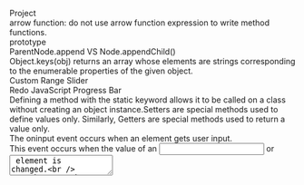 Project\
arrow function: do not use arrow function expression to write method functions.\
prototype\
ParentNode.append VS Node.appendChild()\
Object.keys(obj) returns an array whose elements are strings corresponding to the enumerable properties of the given object. \
Custom Range Slider\
Redo JavaScript Progress Bar\
Defining a method with the static keyword allows it to be called on a class without creating an object instance.Setters are special methods used to define values only. Similarly, Getters are special methods used to return a value only. \
The oninput event occurs when an element gets user input.\
This event occurs when the value of an <input> or <textarea> element is changed.\
To make sure that you use browser that supports fat arrow.\
You want to use strict mode not only because you want to throw errors when you don't define a variable or things like that, but also you want to tell the browser to use the latest functionality.\
THe Arrow function does not have its own 'this', which means it's going to use its parents 'this'. (= It uses 'this' from the code that contains the Arrow Function.) \
call() and apply(), Both can be called on functions with a given this value and arguments, difference is that call() accepts an argument list, while apply() accepts a single array of arguments.\
call() and apply() can be used to invoke (call) a method with an owner object as an argument (parameter). With call()/apply(), an object can use a method belonging to another object.  \
splice:adds/removes items to/from an array, returns the removed item(s), changes the existing array; <b>Array method</b> array.splice(index, howmany, item1, ....., itemX) index：An integer that specifies at what position to add/remove items; howmany:The number of items to be removed. If set to 0, no items will be removed.\
slice:returns the extracted parts(selected elements in an array).The original array/string will not be changed. <b>Syntax: array.slice(start, end) / string.slice(start, end)</b>\
The :nth-child() CSS pseudo-class matches elements based on their position in a group of siblings.\
The :nth-child(n) selector matches every element that is the nth child, regardless of type, of its parent.\
The :nth-of-type() CSS pseudo-class matches elements of a given type, based on their position among a group of siblings.\
The :nth-of-type(n) selector matches every element that is the nth child, of a particular type, of its parent.\
(the index of the first child is 1)<br />
text-decoration:line-through\
tagName: A String, return the tag name of the element in uppercase\
You can use className and classList to add a class to an element, however classList has several methods: add,remove,toggle,contain... \
CSS border-radius: The four values for each radius are given in the order top-left, top-right, bottom-right, bottom-left. \
CSS box-shadow 11/05\
rotate(): rotates the element clockwise from its current position.\
The transform-style property specifies how child elements are rendered in 3D space.The transform-style property must be used together with the transform property. transform-style: flat | preserve-3d | initial | inherit;\
The perspective property is used to give a 3D-positioned element some perspective. When defining the perspective property for an element, it is the CHILD elements that get the perspective view, NOT the element itself.\
css backface-visibility: the property defines whether or not the back face of an element should be visible when facing the user.\
This property is useful when an element is rotated. It lets you choose if the user should see the back face or not.\
The text-decoration property is mostly used to remove underlines from links. |||| css outline \
If you want to add style to a hr tag, you need to add the color/width/style using border property.<hr/>
The mix-blend-mode property specifies how an element's content should blend with its direct parent background.\
<b>Math.floor(x)</b> returns the value of x rounded down to its nearest integer; <b>Math.ceil(x)</b> returns the value of x rounded up to its nearest greater intefer; <b>Math.round(x)</b> returns the value of x rounded to its nearest integer.四舍五入\
ES6 will almost certainly not cover syntax for defining class variables. Only methods and getters/setters can be defined using the class syntax. \
points="100,10 40,198 190,78 10,78 160,198" This is five "corners" starting at (100,10), with a line from there to (40, 198) and so on. The final point joins the first point to make a closed polygon. Each point is separated by space, the comma used to seperate the x and y coordinates of each point.\
string.replace(searchvalue, newvalue) returns a new string where the specified values are replaced\
The querySelector() method returns the first child element that matches a specified CSS selector(s) of an element. \
var a = 'foo';var b={a}; // b={a:'foo'}\
  b.a==={a}.a // true\
however if just {a}.a, it shows a syntax error, fix it by ({a}).a\
<b>Object.setPrototypeOf(obj, prototype)</b>: The Object.setPrototypeOf() method sets the prototype of a specified object to another object or null.\
<b>The Object.create(proto, propertiesObject)</b> method creates a new object, using an existing object as the prototype of the newly created object.https://hackernoon.com/object-create-in-javascript-fa8674df6ed2 \
  <b>Object.assign(target, ...sources)</b> This method has a flaw that it only does a shallow copy. It means that nested properties are still going to be copied by reference. Be careful about it. This method helps you copy properties of one object into another object. The Object.assign() method only copies enumerable and own properties from a source object to a target object.\
  <b>obj.hasOwnProperty(prop)</b>:method returns a boolean indicating whether the object has the specified property as its own property (as opposed to inheriting it).\
  Use for…of to iterate over the values in an iterable;\
  Use for…in to iterate over the properties of an object (the object keys) // https://alligator.io/js/for-of-for-in-loops/ \
 <b>Object.values</b> takes an object and returns an array with the values, in the same order that a for…in loop would give us.\
 <b>Object.entries </b>returns an array with arrays of key-value pairs // https://alligator.io/js/object-entries-values/ \
  Plain objects (as created by object literals) are not iterable\
  <b>Clone an object</b>: deep copy using iteration,JSON.parse(JSON.stringify(src));Object.assign(), spread operator shallow copy\
  https://medium.com/@Farzad_YZ/3-ways-to-clone-objects-in-javascript-f752d148054d \
  <b>How to concatenate arrays?</b> var arr1 = [0, 1, 2];var arr2 = [3, 4, 5];arr1 = arr1.concat(arr2); \
  Or using spread syntax: arr1 = [...arr1, ...arr2];\
The :nth-of-type selector is very similar to :nth-child but with one critical difference: it is more specific. :nth-of-type only selects children of that type. Other type element is completely skipped over and ignored.<br/>https://developer.mozilla.org/en-US/docs/Web/CSS/:nth-child  (see the last example)\
  The placeholder attribute specifies a short hint. The short hint is displayed in the input field before the user enters a value.\
 dash: - \
  CSS: The <b>content</b> property is used with the ::before and ::after pseudo-elements, to insert generated content. \
  You cannot style generated content without defining what that content should be. If you don’t really need any content, just an extra “invisible element” to style, you can set it to the empty string (content: '') and just style that. \
Template literals are string literals allowing embedded expressions. Template literals can contain placeholders. These are indicated by the dollar sign and curly braces (${expression}). Template literals are enclosed by the back-tick (` `) character instead of double or single quotes.\
<b>Why CSS calc() not working?</b> Use -webkit prefix and whitespaces around the operator.\
The + and - operators must always be surrounded by whitespace. The * and / operators do not require whitespace, but adding it for consistency is allowed, and recommended.\
Recommend always create variables with the const keyword. This is because variables created with a const keyword cannot be reassigned.\ 
Event delegation allows us to add an event listener to one parent, and avoid to add many event listeners to specific nodes.\
event.currentTarget is always the element the event is actually bound; event.target is the element that triggered the event, so e.target could be a child of e.currentTarget, or e.target could be === e.currentTarget, depending on how your markup is structured.\
<b>window.matchMedia</b> provides a way for Javascript to react when a media query condition is met or unmet. You give the method(matchMedia) a media query string(/ or a CSS media query breakpoint string) it gives you back a MediaQueryList object which has some useful methods and properties: property -> matches and media; method -> addListener(functionref) and removeListener(functionref).\(see more: https://tylergaw.com/articles/reacting-to-media-queries-in-javascript/ and http://www.javascriptkit.com/dhtmltutors/cssmediaqueries4.shtml)  \
Debug:\
  const counter={cnt:0,\
inc:function() {cnt++;console.log(cnt);}\
              };\
document.addEventListener("click", counter.inc(),false);\
  ReferenceError: cnt is not defined\
  Destructuring allows you to easily access the values of arrays or objects and assign them to variables.\
  When the equality operators, == and ===, are used on reference-type variables, they check the reference. If the variables contain a reference to the same item, the comparison will result in true. When you want to compare values of two arrays or objects there is a simple solution:JSON.stringify(a) === JSON.stringify(b) \
  <b>React</b> \
Hooks are nothing but methods where you can do appropriate things. If you know what we can do with each hooks and when they are called and why they are called, so we can control things very smoothly.\
The render() method is the only required method in a class component.\
<b>Functional Components vs Class Components</b>: The most obvious one difference is the syntax. A functional component is just a plain JavaScript function which accepts props as an argument and returns a React element(/return valid JSX). It is also called a functional stateless component which doesn’t have its own state. Function components don’t manage state and don’t have any side-effects. However, React Hooks made it possible to have state in Function Components.
Another feature which you cannot use in functional components are lifecycle hooks;
A class component requires you to extend from React.Component and create a render function which returns a React element. This requires more code but will also give you some benefits.\
You should use functional components if you are writing a component which doesn’t have its own state or needs to access a lifecycle hook. Otherwise you can stick to class components.\
  <b>In a function component, we have no this, so we can’t assign or read this.state. In a function component, there is no render() method.</b>  \
  Since React Hooks have been introduced in React, you can have state, side-effects and lifecycle methods in React Function Components now. That’s why I strongly believe React will move more towards Functional Components, because they are more lightweight than Class Components.
  
